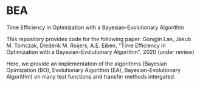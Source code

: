 # BEA
Time Efficiency in Optimization with a Bayesian-Evolutionary Algorithm

This repository provides code for the following paper:
Gongjin Lan, Jakub M. Tomczak, Diederik M. Roijers, A.E. Eiben, "Time Efficiency in Optimization with a Bayesian-Evolutionary Algorithm", 2020 (under review)

Here, we provide an implementation of the algorithms (Bayesian Opimization (BO), Evolutionary Algorithm (EA), Bayesian-Evolutionary Algorithm) on many test functions and transfer methods intergated.
